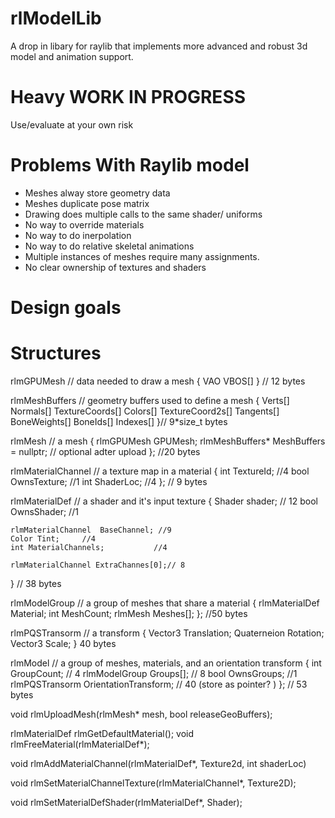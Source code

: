 # rlModelLib
A drop in libary for raylib that implements more advanced and robust 3d model and animation support.

# Heavy WORK IN PROGRESS
Use/evaluate at your own risk

# Problems With Raylib model
* Meshes alway store geometry data
* Meshes duplicate pose matrix
* Drawing does multiple calls to the same shader/ uniforms
* No way to override materials
* No way to do inerpolation
* No way to do relative skeletal animations
* Multiple instances of meshes require many assignments.
* No clear ownership of textures and shaders

# Design goals


# Structures

rlmGPUMesh	// data needed to draw a mesh
{
	VAO
	VBOS[]
} // 12 bytes

rlmMeshBuffers	// geometry buffers used to define a mesh
{
	Verts[]
	Normals[]
	TextureCoords[]
	Colors[]
	TextureCoord2s[]
	Tangents[]
	BoneWeights[]
	BoneIds[]
	Indexes[]
}// 9*size_t bytes

rlmMesh // a mesh
{
	rlmGPUMesh GPUMesh;
	rlmMeshBuffers* MeshBuffers = nullptr; // optional adter upload
}; //20 bytes

rlmMaterialChannel // a texture map in a material
{
	int TextureId;	//4
	bool OwnsTexture; //1
	int ShaderLoc;	//4
}; // 9 bytes

rlmMaterialDef // a shader and it's input texture
{
	Shader shader;	// 12
	bool OwnsShader; //1
	
	rlmMaterialChannel	BaseChannel; //9
	Color Tint;		//4
	int MaterialChannels;			//4
	
	rlmMaterialChannel ExtraChannes[0];// 8
} // 38 bytes

rlmModelGroup // a group of meshes that share a material
{
	rlmMaterialDef Material;
	int MeshCount;
	rlmMesh Meshes[];
}; //50 bytes

rlmPQSTransorm // a transform
{
	Vector3 Translation;
	Quaterneion Rotation;
	Vector3 Scale;
} 40 bytes

rlmModel // a group of meshes, materials, and an orientation transform
{
	int GroupCount;	// 4
	rlmModelGroup Groups[]; // 8
	bool OwnsGroups;	//1
	rlmPQSTransorm OrientationTransform; // 40 (store as pointer? )
}; // 53 bytes

void rlmUploadMesh(rlmMesh* mesh, bool releaseGeoBuffers);

rlmMaterialDef rlmGetDefaultMaterial();
void rlmFreeMaterial(rlmMaterialDef*);

void rlmAddMaterialChannel(rlmMaterialDef*, Texture2d, int shaderLoc)

void rlmSetMaterialChannelTexture(rlmMaterialChannel*, Texture2D);

void rlmSetMaterialDefShader(rlmMaterialDef*, Shader);
